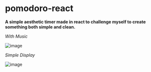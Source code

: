 # pomodoro-react
**A simple aesthetic timer made in react to challenge myself to create something both simple and clean.**

*With Music* 

![image](https://github.com/user-attachments/assets/c62b1a91-564d-418b-bbb9-a6c980892941)

*Simple Display*  

![image](https://github.com/user-attachments/assets/70a61068-89c8-4044-8825-acc22f53e21a)

